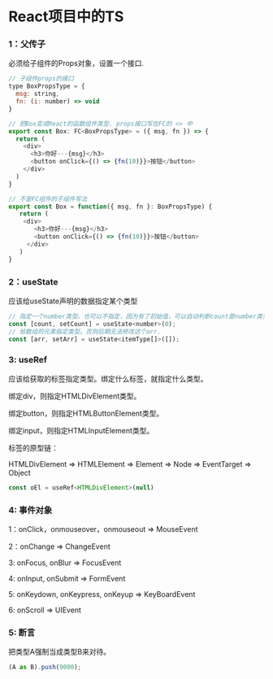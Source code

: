 # React项目中的TS



### 1：父传子

必须给子组件的Props对象，设置一个接口.

```JavaScript
// 子组件props的接口
type BoxPropsType = {
  msg: string,
  fn: (i: number) => void
}

// 把Box变成React的函数组件类型. props接口写在FC的 <> 中
export const Box: FC<BoxPropsType> = ({ msg, fn }) => {
  return (
    <div>
      <h3>你好---{msg}</h3>
      <button onClick={() => {fn(10)}}>按钮</button>
    </div>
  )
}

// 不是FC组件的子组件写法
export const Box = function({ msg, fn }: BoxPropsType) {
   return (
    <div>
       <h3>你好---{msg}</h3>
       <button onClick={() => {fn(10)}}>按钮</button>
     </div>
   )
}

```

### 2：useState

应该给useState声明的数据指定某个类型

```javascript
// 指定一个number类型。也可以不指定，因为有了初始值，可以自动判断count是number类型
const [count, setCount] = useState<number>(0);
// 给数组的元素指定类型。否则后期无法修改这个arr.
const [arr, setArr] = useState<itemType[]>([]);

```



### 3: useRef

应该给获取的标签指定类型。绑定什么标签，就指定什么类型。

绑定div，则指定HTMLDivElement类型。

绑定button，则指定HTMLButtonElement类型。

绑定input，则指定HTMLInputElement类型。

标签的原型链：

HTMLDivElement => HTMLElement => Element => Node => EventTarget => Object

```javascript
const oEl = useRef<HTMLDivElement>(null)
```



### 4: 事件对象

1：onClick，onmouseover，onmouseout => MouseEvent

2：onChange => ChangeEvent

3:  onFocus, onBlur => FocusEvent

4:  onInput, onSubmit => FormEvent

5:  onKeydown, onKeypress, onKeyup => KeyBoardEvent

6:  onScroll => UIEvent



### 5: 断言

把类型A强制当成类型B来对待。

```javascript
(A as B).push(9090);
```



